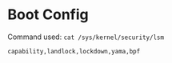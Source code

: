 # Boot Config

Command used: `cat /sys/kernel/security/lsm`
```
capability,landlock,lockdown,yama,bpf
```
